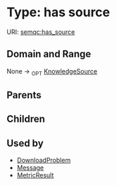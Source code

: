 
# Type: has source




URI: [semqc:has_source](http://w3id.org/semqchas_source)


## Domain and Range

None ->  <sub>OPT</sub> [KnowledgeSource](KnowledgeSource.md)

## Parents


## Children


## Used by

 * [DownloadProblem](DownloadProblem.md)
 * [Message](Message.md)
 * [MetricResult](MetricResult.md)
